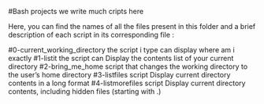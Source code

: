 #Bash projects
we write much cripts here

Here, you can find the names of all the files present in this folder and a brief description of each script in its corresponding file :

#0-current_working_directory
the script i type can display where am i exactly
#1-listit
the script can Display the contents list of your current directory
#2-bring_me_home
script that changes the working directory to the user’s home directory
#3-listfiles
script Display current directory contents in a long format
#4-listmorefiles
script Display current directory contents, including hidden files (starting with .) 
